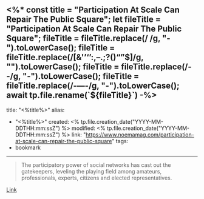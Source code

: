 <%*
const title = "Participation At Scale Can Repair The Public Square";
let fileTitle = "Participation At Scale Can Repair The Public Square";
fileTitle = fileTitle.replace(/ /g, "-").toLowerCase();
fileTitle = fileTitle.replace(/[&'’‘’:,–.;?()“”$]/g, "").toLowerCase();
fileTitle = fileTitle.replace(/--/g, "-").toLowerCase();
fileTitle = fileTitle.replace(/-—-/g, "-").toLowerCase();
await tp.file.rename(`${fileTitle}`)
-%>
---
title: "<%title%>"
alias:
- "<%title%>"
created: <% tp.file.creation_date("YYYY-MM-DDTHH:mm:ssZ") %>
modified: <% tp.file.creation_date("YYYY-MM-DDTHH:mm:ssZ") %>
link:  "https://www.noemamag.com/participation-at-scale-can-repair-the-public-square"
tags:
- bookmark
---

> The participatory power of social networks has cast out the gatekeepers, leveling the playing field among amateurs, professionals, experts, citizens and elected representatives.

[Link](https://www.noemamag.com/participation-at-scale-can-repair-the-public-square)
